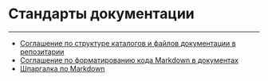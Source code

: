 # Стандарты документации #

---

* [Соглашение по структуре каталогов и файлов документации в репозитарии](document_standart/catalog_structure.md)
* [Соглашение по форматированию кода Markdown в документах](document_standart/format_code_in_docs.md)
* [Шпаргалка по Markdown](document_standart/markdown_cheatsheet.md)